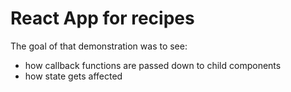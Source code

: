 # React App for recipes

The goal of that demonstration was to see:
* how callback functions are passed down to child components
* how state gets affected

